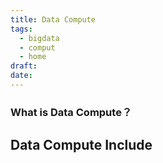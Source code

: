 ```yaml
---
title: Data Compute
tags:
  - bigdata
  - comput
  - home
draft: 
date:
---
```

### What is Data Compute？

## Data Compute  Include

